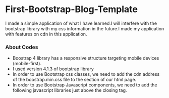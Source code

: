 # First-Bootstrap-Blog-Template
 I made a simple application of what I have learned.I will interfere with the bootstrap library with my css information in the future.I made my application with features on cdn in this application.
 
 
 
   ### About Codes
- Boostrap 4 library has a responsive structure targeting mobile devices (mobile-first).
- I used version 4.1.3 of bootstrap library
- In order to use Bootstrap css classes, we need to add the cdn address of the boostrap.min.css file to the <head> section of our html page.
- In order to use Bootstrap Javascript components, we need to add the following javascript libraries just above the closing </body> tag.
